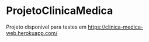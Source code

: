 # ProjetoClinicaMedica

Projeto disponivel para testes em https://clinica-medica-web.herokuapp.com/
